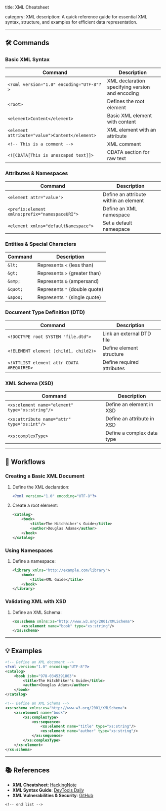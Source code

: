 title: XML Cheatsheet

category: XML
description: A quick reference guide for essential XML syntax, structure, and examples for efficient data representation.

---

## 🛠️ Commands

### **Basic XML Syntax**

| Command                                          | Description                                     |
| ------------------------------------------------ | ----------------------------------------------- |
| `<?xml version="1.0" encoding="UTF-8"?>`       | XML declaration specifying version and encoding |
| `<root>`                                       | Defines the root element                        |
| `<element>Content</element>`                   | Basic XML element with content                  |
| `<element attribute="value">Content</element>` | XML element with an attribute                   |
| `<!-- This is a comment -->`                   | XML comment                                     |
| `<![CDATA[This is unescaped text]]>`           | CDATA section for raw text                      |

### **Attributes & Namespaces**

| Command                                          | Description                           |
| ------------------------------------------------ | ------------------------------------- |
| `<element attr="value">`                       | Define an attribute within an element |
| `<prefix:element xmlns:prefix="namespaceURI">` | Define an XML namespace               |
| `<element xmlns="defaultNamespace">`           | Set a default namespace               |

### **Entities & Special Characters**

| Command    | Description                     |
| ---------- | ------------------------------- |
| `&lt;`   | Represents `<` (less than)    |
| `&gt;`   | Represents `>` (greater than) |
| `&amp;`  | Represents `&` (ampersand)    |
| `&quot;` | Represents `"` (double quote) |
| `&apos;` | Represents `'` (single quote) |

### **Document Type Definition (DTD)**

| Command                                     | Description                |
| ------------------------------------------- | -------------------------- |
| `<!DOCTYPE root SYSTEM "file.dtd">`       | Link an external DTD file  |
| `<!ELEMENT element (child1, child2)>`     | Define element structure   |
| `<!ATTLIST element attr CDATA #REQUIRED>` | Define required attributes |

### **XML Schema (XSD)**

| Command                                           | Description                |
| ------------------------------------------------- | -------------------------- |
| `<xs:element name="element" type="xs:string"/>` | Define an element in XSD   |
| `<xs:attribute name="attr" type="xs:int"/>`     | Define an attribute in XSD |
| `<xs:complexType>`                              | Define a complex data type |

---

## 🔄 Workflows

### **Creating a Basic XML Document**

1. Define the XML declaration:
   ```xml
   <?xml version="1.0" encoding="UTF-8"?>
   ```
2. Create a root element:
   ```xml
   <catalog>
       <book>
           <title>The Hitchhiker's Guide</title>
           <author>Douglas Adams</author>
       </book>
   </catalog>
   ```

### **Using Namespaces**

1. Define a namespace:
   ```xml
   <library xmlns="http://example.com/library">
       <book>
           <title>XML Guide</title>
       </book>
   </library>
   ```

### **Validating XML with XSD**

1. Define an XML Schema:
   ```xml
   <xs:schema xmlns:xs="http://www.w3.org/2001/XMLSchema">
       <xs:element name="book" type="xs:string"/>
   </xs:schema>
   ```

---

## 💡 Examples

```xml
<!-- Define an XML document -->
<?xml version="1.0" encoding="UTF-8"?>
<catalog>
    <book isbn="978-0345391803">
        <title>The Hitchhiker's Guide</title>
        <author>Douglas Adams</author>
    </book>
</catalog>

<!-- Define an XML Schema -->
<xs:schema xmlns:xs="http://www.w3.org/2001/XMLSchema">
    <xs:element name="book">
        <xs:complexType>
            <xs:sequence>
                <xs:element name="title" type="xs:string"/>
                <xs:element name="author" type="xs:string"/>
            </xs:sequence>
        </xs:complexType>
    </xs:element>
</xs:schema>
```

---

## 📚 References

- **XML Cheatsheet**: [HackingNote](https://www.hackingnote.com/en/cheatsheets/xml/)
- **XML Syntax Guide**: [DevTools Daily](https://www.devtoolsdaily.com/cheatsheets/xml/)
- **XML Vulnerabilities & Security**: [GitHub](https://gist.github.com/mgeeky/4f726d3b374f0a34267d4f19c9004870)

```
<!-- end list -->
```
